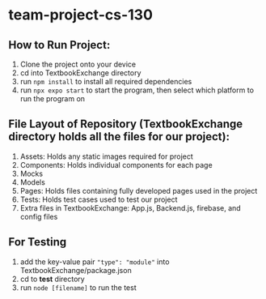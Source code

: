 # team-project-cs-130

## How to Run Project:  
1. Clone the project onto your device  
2. cd into TextbookExchange directory  
3. run `npm install` to install all required dependencies  
4. run `npx expo start` to start the program, then select which platform to run the program on  

## File Layout of Repository (TextbookExchange directory holds all the files for our project):
1. Assets: Holds any static images required for project  
2. Components: Holds individual components for each page  
3. Mocks  
4. Models  
5. Pages: Holds files containing fully developed pages used in the project  
6. Tests: Holds test cases used to test our project  
7. Extra files in TextbookExchange: App.js, Backend.js, firebase, and config files

## For Testing
1. add the key-value pair `"type": "module"` into TextbookExchange/package.json
2. cd to **test** directory
2. run `node [filename]` to run the test